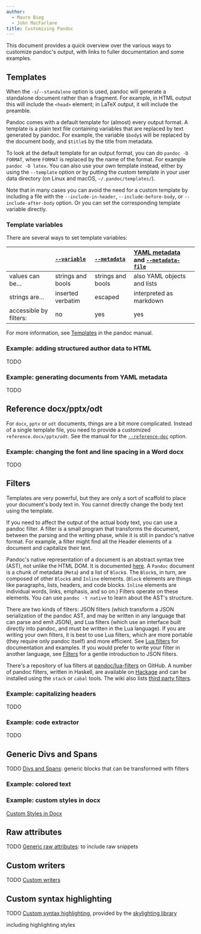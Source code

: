```yaml
---
author:
  - Mauro Bieg
  - John MacFarlane
title: Customizing Pandoc
---
```


This document provides a quick overview over the various ways to customize pandoc's output, with links to fuller documentation and some examples.

## Templates

When the `-s`/`--standalone` option is used, pandoc will generate a standalone document rather than a fragment. For example, in HTML output this will include the `<head>` element; in LaTeX output, it will include the preamble.

Pandoc comes with a default template for (almost) every output format. A template is a plain text file containing variables that are replaced by text generated by pandoc. For example, the variable `$body$` will be replaced by the document body, and `$title$` by the title from metadata.

To look at the default template for an output format, you can do `pandoc -D FORMAT`, where `FORMAT` is replaced by the name of the format. For example `pandoc -D latex`. You can also use your own template instead, either by using the `--template` option or by putting the custom template in your user data directory (on Linux and macOS, `~/.pandoc/templates/`).

Note that in many cases you can avoid the need for a custom template by including a file with the `--include-in-header`, `--include-before-body`, or `--include-after-body` option. Or you can set the corresponding template variable directly.

### Template variables

There are several ways to set template variables:

|  | [`--variable`] | [`--metadata`] | [YAML metadata] and [`--metadata-file`] |
| :-- | :-- | :-- | :-- |
| values can be… | strings and bools | strings and bools | also YAML objects and lists |
| strings are… | inserted verbatim | escaped | interpreted as markdown |
| accessible by filters: | no | yes | yes |

[`--variable`]: https://pandoc.org/MANUAL.html#option--variable
[`--metadata`]: https://pandoc.org/MANUAL.html#option--metadata
[yaml metadata]: https://pandoc.org/MANUAL.html#extension-yaml_metadata_block
[`--metadata-file`]: https://pandoc.org/MANUAL.html#option--metadata-file

For more information, see [Templates](https://pandoc.org/MANUAL.html#templates) in the pandoc manual.

### Example: adding structured author data to HTML

TODO

### Example: generating documents from YAML metadata

TODO <!-- Example of generating a structured document,
say, a table, from structured YAML metadata using
just the control structures in pandoc's template
language. -->

## Reference docx/pptx/odt

For `docx`, `pptx` or `odt` documents, things are a bit more complicated. Instead of a single template file, you need to provide a customized `reference.docx/pptx/odt`. See the manual for the [`--reference-doc`](https://pandoc.org/MANUAL.html#option--reference-doc) option.

### Example: changing the font and line spacing in a Word docx

TODO

## Filters

Templates are very powerful, but they are only a sort of scaffold to place your document's body text in. You cannot directly change the body text using the template.

If you need to affect the output of the actual body text, you can use a pandoc filter. A filter is a small program that transforms the document, between the parsing and the writing phase, while it is still in pandoc's native format. For example, a filter might find all the Header elements of a document and capitalize their text.

Pandoc's native representation of a document is an abstract syntax tree (AST), not unlike the HTML DOM. It is documented [here](https://hackage.haskell.org/package/pandoc-types/docs/Text-Pandoc-Definition.html). A `Pandoc` document is a chunk of metadata (`Meta`) and a list of `Block`s. The `Block`s, in turn, are composed of other `Block`s and `Inline` elements. (`Block` elements are things like paragraphs, lists, headers, and code blocks. `Inline` elements are individual words, links, emphasis, and so on.) Filters operate on these elements. You can use `pandoc -t native` to learn about the AST's structure.

There are two kinds of filters: JSON filters (which transform a JSON serialization of the pandoc AST, and may be written in any language that can parse and emit JSON), and Lua filters (which use an interface built directly into pandoc, and must be written in the Lua language). If you are writing your own filters, it is best to use Lua filters, which are more portable (they require only pandoc itself) and more efficient. See [Lua filters](https://pandoc.org/lua-filters.html) for documentation and examples. If you would prefer to write your filter in another language, see [Filters](https://pandoc.org/filters.html) for a gentle introduction to JSON filters.

There's a repository of lua filters at [pandoc/lua-filters](https://github.com/pandoc/lua-filters) on GitHub. A number of pandoc filters, written in Haskell, are available on [Hackage](https://hackage.haskell.org/packages/search?terms=pandoc+filter) and can be installed using the `stack` or `cabal` tools. The wiki also lists [third party filters](https://github.com/jgm/pandoc/wiki/Pandoc-Filters).

### Example: capitalizing headers

TODO

### Example: code extractor

TODO

## Generic Divs and Spans

TODO [Divs and Spans](https://pandoc.org/MANUAL.html#divs-and-spans): generic blocks that can be transformed with filters

### Example: colored text

### Example: custom styles in docx

[Custom Styles in Docx](https://pandoc.org/MANUAL.html#custom-styles-in-docx)

## Raw attributes

TODO [Generic raw attributes](https://pandoc.org/MANUAL.html#generic-raw-attribute): to include raw snippets

## Custom writers

TODO [Custom writers](https://pandoc.org/MANUAL.html#custom-writers)

## Custom syntax highlighting

TODO [Custom syntax highlighting](https://pandoc.org/MANUAL.html#syntax-highlighting), provided by the [skylighting library](https://github.com/jgm/skylighting)

including highlighting styles
